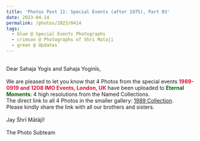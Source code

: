 ```yaml
---
title: 'Photos Post 11: Special Events (after 1975), Part 03'
date: 2023-04-14
permalink: /photos/2023/0414
tags:
  - blue @ Special Events Photographs
  - crimson @ Photographs of Shri Mataji
  - green @ Updates
---
```


<p>
<br>
Dear Sahaja Yogis and Sahaja Yoginīs,<br>
<br>
We are pleased to let you know that 4 Photos from the special events <font color="Crimson"><b>1989-0919 and 1208 IMO Events, London, UK</b></font> have been uploaded to <font color="DarkGreen"><b>Eternal Moments</b></font>: 4 high resolutions from the Named Collections.<br>
The direct link to all 4 Photos in the smaller gallery: <a href="https://eternalmoments.smugmug.com/Collections/Mrs-Kalpana-Srivastava-Collection/1989/"> 1989 Collection</a>.<br>
Please kindly share the link with all our brothers and sisters.<br>

<br>
Jay Śhrī Mātājī!<br>
<br>
The Photo Subteam
</p>